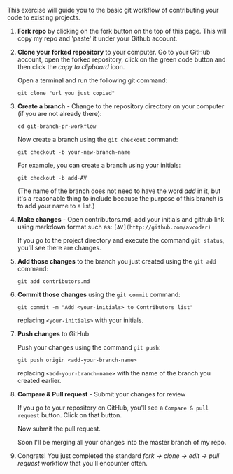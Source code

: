 This exercise will guide you to the basic git workflow of contributing your code to existing projects.

1. **Fork repo** by clicking on the fork button on the top of this page.
   This will copy my repo and 'paste' it under your Github account.

1. **Clone your forked repository** to your computer. Go to your GitHub account, open the forked repository, click on the green code button and then click the _copy to clipboard_ icon.

   Open a terminal and run the following git command:

   ```
   git clone "url you just copied"
   ```

1. **Create a branch** - Change to the repository directory on your computer (if you are not already there):

   ```
   cd git-branch-pr-workflow
   ```

   Now create a branch using the `git checkout` command:

   ```
   git checkout -b your-new-branch-name
   ```

   For example, you can create a branch using your initials:

   ```
   git checkout -b add-AV
   ```

   (The name of the branch does not need to have the word _add_ in it, but it's a reasonable thing to include because the purpose of this branch is to add your name to a list.)

1. **Make changes** - Open contributors.md; add your initials and github link using markdown format such as: `[AV](http://github.com/avcoder)`

   If you go to the project directory and execute the command `git status`, you'll see there are changes.

1. **Add those changes** to the branch you just created using the `git add` command:

   ```
   git add contributors.md
   ```

1. **Commit those changes** using the `git commit` command:

   ```
   git commit -m "Add <your-initials> to Contributors list"
   ```

   replacing `<your-initials>` with your initials.

1. **Push changes** to GitHub

   Push your changes using the command `git push`:

   ```
   git push origin <add-your-branch-name>
   ```

   replacing `<add-your-branch-name>` with the name of the branch you created earlier.

1. **Compare & Pull request** - Submit your changes for review

   If you go to your repository on GitHub, you'll see a `Compare & pull request` button. Click on that button.

   Now submit the pull request.

   Soon I'll be merging all your changes into the master branch of my repo.

1. Congrats! You just completed the standard _fork -> clone -> edit -> pull request_ workflow that you'll encounter often.
